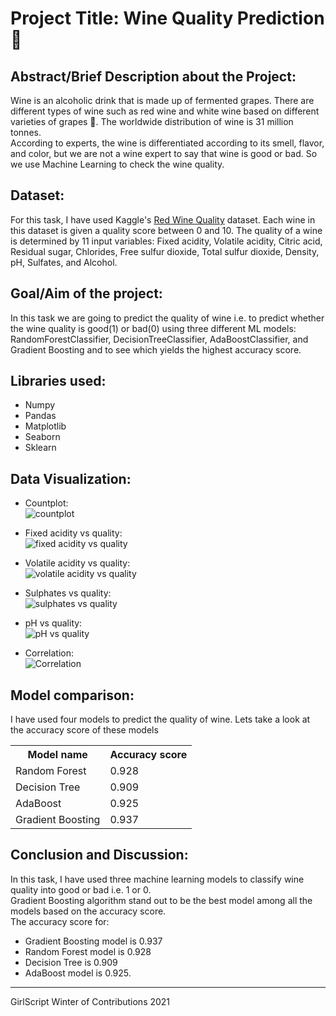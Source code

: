 # Project Title: Wine Quality Prediction 🍷

## Abstract/Brief Description about the Project:
Wine is an alcoholic drink that is made up of fermented grapes. There are different types of wine such as red wine and white wine based on different varieties of grapes 🍇. The worldwide distribution of wine is 31 million tonnes.<br>
According to experts, the wine is differentiated according to its smell, flavor, and color, but we are not a wine expert to say that wine is good or bad. So we use Machine Learning to check the wine quality.

## Dataset:
For this task, I have used Kaggle's [Red Wine Quality](https://www.kaggle.com/uciml/red-wine-quality-cortez-et-al-2009) dataset. Each wine in this dataset is given a quality score between 0 and 10. The quality of a wine is determined by 11 input variables: Fixed acidity, Volatile acidity, Citric acid, Residual sugar, Chlorides, Free sulfur dioxide, Total sulfur dioxide, Density, pH, Sulfates, and Alcohol.

## Goal/Aim of the project:
In this task we are going to predict the quality of wine i.e. to predict whether the wine quality is good(1) or bad(0) using three different ML models: RandomForestClassifier, DecisionTreeClassifier, AdaBoostClassifier, and Gradient Boosting and to see which yields the highest accuracy score.

## Libraries used:
* Numpy
* Pandas
* Matplotlib
* Seaborn
* Sklearn

## Data Visualization:
* Countplot:<br>
  ![countplot](https://user-images.githubusercontent.com/89564985/141829763-9106851a-4f43-4779-9bf7-978c7c022625.png)

* Fixed acidity vs quality:<br>
  ![fixed acidity vs quality](https://user-images.githubusercontent.com/89564985/141829948-396c4133-de4c-43e6-af7f-75d90bb9820a.png)

* Volatile acidity vs quality:<br>
  ![volatile acidity vs quality](https://user-images.githubusercontent.com/89564985/141829990-e3a439dd-54e5-4c8e-8a0c-ae065b90fd16.png)

* Sulphates vs quality:<br>
  ![sulphates vs quality](https://user-images.githubusercontent.com/89564985/141830022-5467b9bc-4f16-4bc7-8ba1-61ba318d05dd.png)

* pH vs quality:<br>
  ![pH vs quality](https://user-images.githubusercontent.com/89564985/141830045-00c07dca-fc94-4451-9a8f-398734d6c105.png)

* Correlation:<br>
  ![Correlation](https://user-images.githubusercontent.com/89564985/141830080-f4c407d7-bb08-415d-b574-768030d4f04e.png)

## Model comparison:
I have used four models to predict the quality of wine. Lets take a look at the accuracy score of these models<br>
<table>
  <th>Model name</th>
  <th>Accuracy score</th>
  <tr>
    <td>Random Forest</td>
    <td>0.928</td>
  </tr>
  <tr>
    <td>Decision Tree</td>
    <td>0.909</td>
  </tr>
  <tr>
    <td>AdaBoost</td>
    <td>0.925</td>
  </tr>
  <tr>
    <td>Gradient Boosting</td>
    <td>0.937</td>
  </tr>
</table>

## Conclusion and Discussion:
In this task, I have used three machine learning models to classify wine quality into good or bad i.e. 1 or 0.<br>
Gradient Boosting algorithm stand out to be the best model among all the models based on the accuracy score.<br>
The accuracy score for:
* Gradient Boosting model is 0.937
* Random Forest model is 0.928
* Decision Tree is 0.909
* AdaBoost model is 0.925.

---

GirlScript Winter of Contributions 2021
